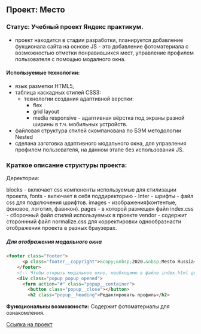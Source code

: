 ## Проект: Место
### Статус: Учебный проект Яндекс практикум.
  - проект находится в стадии разработки, планируется добавление фукционала сайта на основе JS - это добавление фотоматериала с возможностью отметки понравившихся мест, управление профилем пользователя с помощью модалного окна.

#### Используемые технологии:
- язык разметки HTML5,
- таблица каскадных стилей CSS3:
   - технологии создания адаптивной верстки:
      - flex
      - grid layout
      - media responsive - адаптивная вёрстка под экраны разной ширины
        в т.ч. мобильных устройств.
- файловая структура стилей скомпанована по БЭМ методологии Nested
- сделана заготовка адаптивного модального окна, для управления профилем пользователя, на данном этапе без использования JS.

### Краткое описание структуры проекта:
Деректории:

blocks - включает css компоненты используемые для стилизации проекта,
fonts - включает в себя поддиректорию - Inter - шрифты - файл css для подключения шрифтов.
images - изображения(контентые, фоновое, логотип, фавикон).
pages - в которой размещен файл index.css - сборочный файл стилей используемых в проекте
vendor - содержит стороннний файл normalize.css для корректировки однообразнасти отображения проекта в разных браузерах.

##### Для отображения модального окна
```html
<footer class="footer">
      <p class="footer__copyright">&copy;&nbsp;2020.&nbsp;Mesto Russia</p>
    </footer>
    <!-- Чтобы открыть модальное окно, необходимо в файле index.html добавить к классу popup модификатор popup_opened -->
    <div class="popup popup_opened">
      <form action="#" class="popup__container">
        <button class="popup__close"></button>
        <h2 class="popup__heading">Редактировать профиль</h2>
```

__Функциональны возможности:__
Содержит фотоматериалы для ознакомления.

[Ссылка на проект](https://sergeynerusin.github.io/mesto-project/index.html "Проект Место")
